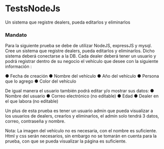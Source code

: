 # TestsNodeJs
 Un sistema que registre dealers, pueda editarlos y eliminarlos
### Mandato 
Para la siguiente prueba se debe de utilizar NodeJS, expressJS y mysql.
Cree un sistema que registre dealers, pueda editarlos y eliminarlos. Dicho sistema
deberá conectarse a la DB. Cada dealer deberá tener un usuario y podrá registrar
dentro de su negocio el vehículo que desee con la siguiente información :

● Fecha de creación
● Nombre del vehículo
● Año del vehículo
● Persona que lo agrego
● Color del vehículo

De igual manera el usuario también podrá editar y/o mostrar sus datos:
● Nombre del usuario
● Correo electrónico (no editable)
● Edad
● Dealer en el que labora (no editable)

Un plus de esta prueba es tener un usuario admin que pueda visualizar a los usuarios de
dealers, crearlos y eliminarlos, el admin solo tendrá 3 datos, correo, contraseña y nombre.

Nota: La imagen del vehículo no es necesaria, con el nombre es suficiente. Html y css serán
necesarios, sin embargo no se tomarán en cuenta para la prueba, con que se pueda
visualizar la página es suficiente.
